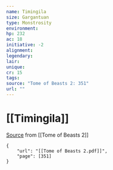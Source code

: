 ```yaml
---
name: Timingila
size: Gargantuan
type: Monstrosity
environment: 
hp: 232
ac: 18
initiative: -2
alignment: 
legendary: 
lair: 
unique: 
cr: 15
tags: 
source: "Tome of Beasts 2: 351"
url: ""
---
```

# [[Timingila]]

[Source](zotero://open-pdf/library/items/9UQIAB6R?page=351) from [[Tome of Beasts 2]]

```pdf
{
	"url": "[[Tome of Beasts 2.pdf]]",
	"page": [351]
}
```

